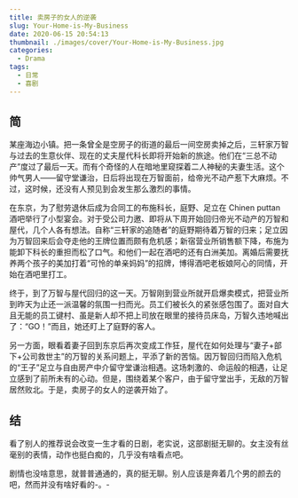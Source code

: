 ```yaml
---
title: 卖房子的女人的逆袭
slug: Your-Home-is-My-Business
date: 2020-06-15 20:54:13
thumbnail: ./images/cover/Your-Home-is-My-Business.jpg
categories:
  - Drama
tags:
  - 日常
  - 喜剧
---
```


## 简

某座海边小镇。把一条曾全是空房子的街道的最后一间空房卖掉之后，三轩家万智与过去的生意伙伴、现在的丈夫屋代科长即将开始新的旅途。他们在“三总不动产”度过了最后一天。而有个奇怪的人在暗地里窥探着二人神秘的夫妻生活。这个帅气男人——留守堂谦治，日后将出现在万智面前，给帝光不动产惹下大麻烦。不过，这时候，还没有人预见到会发生那么激烈的事情。

在东京，为了慰劳退休后成为合同工的布施科长，庭野、足立在 Chinen puttan 酒吧举行了小型宴会。对于受公司力邀、即将从下周开始回归帝光不动产的万智和屋代，几个人各有想法。自称“三轩家的追随者”的庭野期待着万智的归来；足立因为万智回来后会夺走他的王牌位置而颇有危机感；新宿营业所销售额下降，布施为能卸下科长的重担而松了口气。和他们一起在酒吧的还有白洲美加。离婚后需要抚养两个孩子的美加打着“可怜的单亲妈妈”的招牌，博得酒吧老板娘阿心的同情，开始在酒吧里打工。

终于，到了万智与屋代回归的这一天。万智刚到营业所就开启爆卖模式，把营业所到昨天为止还一派温馨的氛围一扫而光。员工们被长久的紧张感包围了。面对自大且无能的员工键村、虽是新人却不把上司放在眼里的接待员床岛，万智久违地喊出了：“GO！”而且，她还盯上了庭野的客人。

另一方面，眼看着妻子回到东京后再次变成工作狂，屋代在如何处理与“妻子+部下+公司救世主”的万智的关系问题上，平添了新的苦恼。因万智回归而陷入危机的“王子”足立与自由房产中介留守堂谦治相遇。这场刺激的、命运般的相遇，让足立感到了前所未有的心动。但是，围绕着某个客户，由于留守堂出手，无敌的万智居然败北。于是，卖房子的女人的逆袭开始了。

## 结

看了别人的推荐说会改变一生才看的日剧，老实说，这部剧挺无聊的。女主没有丝毫别的表情，动作也挺白痴的，几乎没有啥看点吧。

剧情也没啥意思，就普普通通的，真的挺无聊。别人应该是奔着几个男的颜去的吧，然而并没有啥好看的-。-

